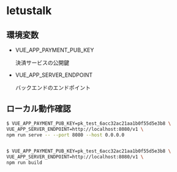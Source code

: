 # letustalk

## 環境変数
- VUE_APP_PAYMENT_PUB_KEY

    決済サービスの公開鍵

- VUE_APP_SERVER_ENDPOINT

    バックエンドのエンドポイント

## ローカル動作確認
```bash
$ VUE_APP_PAYMENT_PUB_KEY=pk_test_6acc32ac21aa1b0f55d5e3b8 \
VUE_APP_SERVER_ENDPOINT=http://localhost:8080/v1 \
npm run serve -- --port 8080 --host 0.0.0.0


$ VUE_APP_PAYMENT_PUB_KEY=pk_test_6acc32ac21aa1b0f55d5e3b8 \
VUE_APP_SERVER_ENDPOINT=http://localhost:8080/v1 \
npm run build

```
